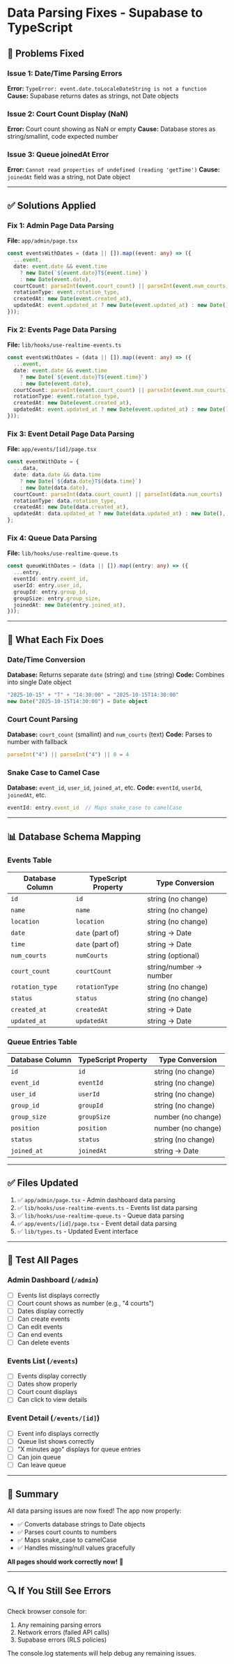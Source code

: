 # Data Parsing Fixes - Supabase to TypeScript

## 🐛 Problems Fixed

### Issue 1: Date/Time Parsing Errors
**Error:** `TypeError: event.date.toLocaleDateString is not a function`
**Cause:** Supabase returns dates as strings, not Date objects

### Issue 2: Court Count Display (NaN)
**Error:** Court count showing as NaN or empty
**Cause:** Database stores as string/smallint, code expected number

### Issue 3: Queue joinedAt Error
**Error:** `Cannot read properties of undefined (reading 'getTime')`
**Cause:** `joinedAt` field was a string, not Date object

---

## ✅ Solutions Applied

### Fix 1: Admin Page Data Parsing
**File:** `app/admin/page.tsx`

```typescript
const eventsWithDates = (data || []).map((event: any) => ({
  ...event,
  date: event.date && event.time 
    ? new Date(`${event.date}T${event.time}`)
    : new Date(event.date),
  courtCount: parseInt(event.court_count) || parseInt(event.num_courts) || 0,
  rotationType: event.rotation_type,
  createdAt: new Date(event.created_at),
  updatedAt: event.updated_at ? new Date(event.updated_at) : new Date(),
}));
```

### Fix 2: Events Page Data Parsing
**File:** `lib/hooks/use-realtime-events.ts`

```typescript
const eventsWithDates = (data || []).map((event: any) => ({
  ...event,
  date: event.date && event.time
    ? new Date(`${event.date}T${event.time}`)
    : new Date(event.date),
  courtCount: parseInt(event.court_count) || parseInt(event.num_courts) || 0,
  rotationType: event.rotation_type,
  createdAt: new Date(event.created_at),
  updatedAt: event.updated_at ? new Date(event.updated_at) : new Date(),
}));
```

### Fix 3: Event Detail Page Data Parsing
**File:** `app/events/[id]/page.tsx`

```typescript
const eventWithDate = {
  ...data,
  date: data.date && data.time
    ? new Date(`${data.date}T${data.time}`)
    : new Date(data.date),
  courtCount: parseInt(data.court_count) || parseInt(data.num_courts) || 0,
  rotationType: data.rotation_type,
  createdAt: new Date(data.created_at),
  updatedAt: data.updated_at ? new Date(data.updated_at) : new Date(),
};
```

### Fix 4: Queue Data Parsing
**File:** `lib/hooks/use-realtime-queue.ts`

```typescript
const queueWithDates = (data || []).map((entry: any) => ({
  ...entry,
  eventId: entry.event_id,
  userId: entry.user_id,
  groupId: entry.group_id,
  groupSize: entry.group_size,
  joinedAt: new Date(entry.joined_at),
}));
```

---

## 🎯 What Each Fix Does

### Date/Time Conversion
**Database:** Returns separate `date` (string) and `time` (string)
**Code:** Combines into single Date object
```typescript
"2025-10-15" + "T" + "14:30:00" = "2025-10-15T14:30:00"
new Date("2025-10-15T14:30:00") = Date object
```

### Court Count Parsing
**Database:** `court_count` (smallint) and `num_courts` (text)
**Code:** Parses to number with fallback
```typescript
parseInt("4") || parseInt("4") || 0 = 4
```

### Snake Case to Camel Case
**Database:** `event_id`, `user_id`, `joined_at`, etc.
**Code:** `eventId`, `userId`, `joinedAt`, etc.
```typescript
eventId: entry.event_id  // Maps snake_case to camelCase
```

---

## 📊 Database Schema Mapping

### Events Table
| Database Column | TypeScript Property | Type Conversion |
|----------------|---------------------|-----------------|
| `id` | `id` | string (no change) |
| `name` | `name` | string (no change) |
| `location` | `location` | string (no change) |
| `date` | `date` (part of) | string → Date |
| `time` | `date` (part of) | string → Date |
| `num_courts` | `numCourts` | string (optional) |
| `court_count` | `courtCount` | string/number → number |
| `rotation_type` | `rotationType` | string (no change) |
| `status` | `status` | string (no change) |
| `created_at` | `createdAt` | string → Date |
| `updated_at` | `updatedAt` | string → Date |

### Queue Entries Table
| Database Column | TypeScript Property | Type Conversion |
|----------------|---------------------|-----------------|
| `id` | `id` | string (no change) |
| `event_id` | `eventId` | string (no change) |
| `user_id` | `userId` | string (no change) |
| `group_id` | `groupId` | string (no change) |
| `group_size` | `groupSize` | number (no change) |
| `position` | `position` | number (no change) |
| `status` | `status` | string (no change) |
| `joined_at` | `joinedAt` | string → Date |

---

## ✅ Files Updated

1. ✅ `app/admin/page.tsx` - Admin dashboard data parsing
2. ✅ `lib/hooks/use-realtime-events.ts` - Events list data parsing
3. ✅ `lib/hooks/use-realtime-queue.ts` - Queue data parsing
4. ✅ `app/events/[id]/page.tsx` - Event detail data parsing
5. ✅ `lib/types.ts` - Updated Event interface

---

## 🧪 Test All Pages

### Admin Dashboard (`/admin`)
- [ ] Events list displays correctly
- [ ] Court count shows as number (e.g., "4 courts")
- [ ] Dates display correctly
- [ ] Can create events
- [ ] Can edit events
- [ ] Can end events
- [ ] Can delete events

### Events List (`/events`)
- [ ] Events display correctly
- [ ] Dates show properly
- [ ] Court count displays
- [ ] Can click to view details

### Event Detail (`/events/[id]`)
- [ ] Event info displays correctly
- [ ] Queue list shows correctly
- [ ] "X minutes ago" displays for queue entries
- [ ] Can join queue
- [ ] Can leave queue

---

## 🎉 Summary

All data parsing issues are now fixed! The app now properly:
- ✅ Converts database strings to Date objects
- ✅ Parses court counts to numbers
- ✅ Maps snake_case to camelCase
- ✅ Handles missing/null values gracefully

**All pages should work correctly now!** 🚀

---

## 🔍 If You Still See Errors

Check browser console for:
1. Any remaining parsing errors
2. Network errors (failed API calls)
3. Supabase errors (RLS policies)

The console.log statements will help debug any remaining issues.

